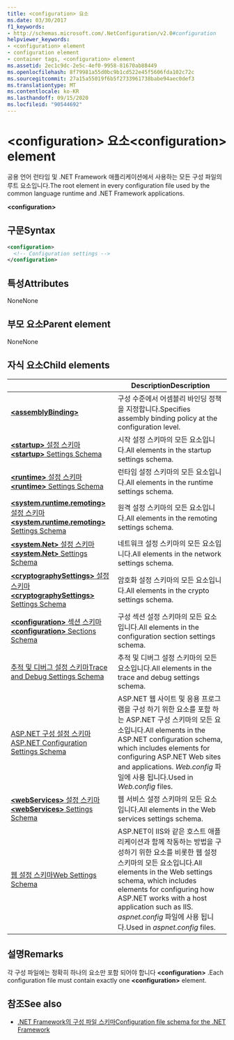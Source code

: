 ```yaml
---
title: <configuration> 요소
ms.date: 03/30/2017
f1_keywords:
- http://schemas.microsoft.com/.NetConfiguration/v2.0#configuration
helpviewer_keywords:
- <configuration> element
- configuration element
- container tags, <configuration> element
ms.assetid: 2ec1c9dc-2e5c-4ef0-9958-81670ab88449
ms.openlocfilehash: 8f79981a55d0bc9b1cd522e45f5606fda102c72c
ms.sourcegitcommit: 27a15a55019f6b5f2733961738babe94aec0def3
ms.translationtype: MT
ms.contentlocale: ko-KR
ms.lasthandoff: 09/15/2020
ms.locfileid: "90544692"
---
```

# <a name="configuration-element"></a><span data-ttu-id="195c2-102">\<configuration> 요소</span><span class="sxs-lookup"><span data-stu-id="195c2-102">\<configuration> element</span></span>

<span data-ttu-id="195c2-103">공용 언어 런타임 및 .NET Framework 애플리케이션에서 사용하는 모든 구성 파일의 루트 요소입니다.</span><span class="sxs-lookup"><span data-stu-id="195c2-103">The root element in every configuration file used by the common language runtime and .NET Framework applications.</span></span>

**\<configuration>**

## <a name="syntax"></a><span data-ttu-id="195c2-104">구문</span><span class="sxs-lookup"><span data-stu-id="195c2-104">Syntax</span></span>

```xml
<configuration>
  <!-- Configuration settings -->
</configuration>
```

## <a name="attributes"></a><span data-ttu-id="195c2-105">특성</span><span class="sxs-lookup"><span data-stu-id="195c2-105">Attributes</span></span>

<span data-ttu-id="195c2-106">None</span><span class="sxs-lookup"><span data-stu-id="195c2-106">None</span></span>

## <a name="parent-element"></a><span data-ttu-id="195c2-107">부모 요소</span><span class="sxs-lookup"><span data-stu-id="195c2-107">Parent element</span></span>

<span data-ttu-id="195c2-108">None</span><span class="sxs-lookup"><span data-stu-id="195c2-108">None</span></span>

## <a name="child-elements"></a><span data-ttu-id="195c2-109">자식 요소</span><span class="sxs-lookup"><span data-stu-id="195c2-109">Child elements</span></span>

|     | <span data-ttu-id="195c2-110">Description</span><span class="sxs-lookup"><span data-stu-id="195c2-110">Description</span></span> |
| --- | ----------- |
| [**\<assemblyBinding>**](assemblybinding-element-for-configuration.md) | <span data-ttu-id="195c2-111">구성 수준에서 어셈블리 바인딩 정책을 지정합니다.</span><span class="sxs-lookup"><span data-stu-id="195c2-111">Specifies assembly binding policy at the configuration level.</span></span>|
| [<span data-ttu-id="195c2-112">**\<startup>** 설정 스키마</span><span class="sxs-lookup"><span data-stu-id="195c2-112">**\<startup>** Settings Schema</span></span>](./startup/index.md) | <span data-ttu-id="195c2-113">시작 설정 스키마의 모든 요소입니다.</span><span class="sxs-lookup"><span data-stu-id="195c2-113">All elements in the startup settings schema.</span></span> |
| [<span data-ttu-id="195c2-114">**\<runtime>** 설정 스키마</span><span class="sxs-lookup"><span data-stu-id="195c2-114">**\<runtime>** Settings Schema</span></span>](./runtime/index.md) | <span data-ttu-id="195c2-115">런타임 설정 스키마의 모든 요소입니다.</span><span class="sxs-lookup"><span data-stu-id="195c2-115">All elements in the runtime settings schema.</span></span> |
| <span data-ttu-id="195c2-116">[**\<system.runtime.remoting>** 설정 스키마](/previous-versions/dotnet/netframework-4.0/z415cf9a(v=vs.100))</span><span class="sxs-lookup"><span data-stu-id="195c2-116">[**\<system.runtime.remoting>** Settings Schema](/previous-versions/dotnet/netframework-4.0/z415cf9a(v=vs.100))</span></span> | <span data-ttu-id="195c2-117">원격 설정 스키마의 모든 요소입니다.</span><span class="sxs-lookup"><span data-stu-id="195c2-117">All elements in the remoting settings schema.</span></span> |
| [<span data-ttu-id="195c2-118">**\<system.Net>** 설정 스키마</span><span class="sxs-lookup"><span data-stu-id="195c2-118">**\<system.Net>** Settings Schema</span></span>](./network/index.md) | <span data-ttu-id="195c2-119">네트워크 설정 스키마의 모든 요소입니다.</span><span class="sxs-lookup"><span data-stu-id="195c2-119">All elements in the network settings schema.</span></span> |
| [<span data-ttu-id="195c2-120">**\<cryptographySettings>** 설정 스키마</span><span class="sxs-lookup"><span data-stu-id="195c2-120">**\<cryptographySettings>** Settings Schema</span></span>](./cryptography/index.md) | <span data-ttu-id="195c2-121">암호화 설정 스키마의 모든 요소입니다.</span><span class="sxs-lookup"><span data-stu-id="195c2-121">All elements in the crypto settings schema.</span></span> |
| [<span data-ttu-id="195c2-122">**\<configuration>** 섹션 스키마</span><span class="sxs-lookup"><span data-stu-id="195c2-122">**\<configuration>** Sections Schema</span></span>](configuration-sections-schema.md) | <span data-ttu-id="195c2-123">구성 섹션 설정 스키마의 모든 요소입니다.</span><span class="sxs-lookup"><span data-stu-id="195c2-123">All elements in the configuration section settings schema.</span></span> |
| [<span data-ttu-id="195c2-124">추적 및 디버그 설정 스키마</span><span class="sxs-lookup"><span data-stu-id="195c2-124">Trace and Debug Settings Schema</span></span>](./trace-debug/index.md) | <span data-ttu-id="195c2-125">추적 및 디버그 설정 스키마의 모든 요소입니다.</span><span class="sxs-lookup"><span data-stu-id="195c2-125">All elements in the trace and debug settings schema.</span></span> |
| <span data-ttu-id="195c2-126">[ASP.NET 구성 설정 스키마](/previous-versions/dotnet/netframework-4.0/b5ysx397(v=vs.100))</span><span class="sxs-lookup"><span data-stu-id="195c2-126">[ASP.NET Configuration Settings Schema](/previous-versions/dotnet/netframework-4.0/b5ysx397(v=vs.100))</span></span> | <span data-ttu-id="195c2-127">ASP.NET 웹 사이트 및 응용 프로그램을 구성 하기 위한 요소를 포함 하는 ASP.NET 구성 스키마의 모든 요소입니다.</span><span class="sxs-lookup"><span data-stu-id="195c2-127">All elements in the ASP.NET configuration schema, which includes elements for configuring ASP.NET Web sites and applications.</span></span> <span data-ttu-id="195c2-128">*Web.config* 파일에 사용 됩니다.</span><span class="sxs-lookup"><span data-stu-id="195c2-128">Used in *Web.config* files.</span></span> |
| <span data-ttu-id="195c2-129">[**\<webServices>** 설정 스키마](/previous-versions/dotnet/netframework-4.0/cctwteet(v=vs.100))</span><span class="sxs-lookup"><span data-stu-id="195c2-129">[**\<webServices>** Settings Schema](/previous-versions/dotnet/netframework-4.0/cctwteet(v=vs.100))</span></span> | <span data-ttu-id="195c2-130">웹 서비스 설정 스키마의 모든 요소입니다.</span><span class="sxs-lookup"><span data-stu-id="195c2-130">All elements in the Web services settings schema.</span></span> |
| [<span data-ttu-id="195c2-131">웹 설정 스키마</span><span class="sxs-lookup"><span data-stu-id="195c2-131">Web Settings Schema</span></span>](./web/index.md) | <span data-ttu-id="195c2-132">ASP.NET이 IIS와 같은 호스트 애플리케이션과 함께 작동하는 방법을 구성하기 위한 요소를 비롯한 웹 설정 스키마의 모든 요소입니다.</span><span class="sxs-lookup"><span data-stu-id="195c2-132">All elements in the Web settings schema, which includes elements for configuring how ASP.NET works with a host application such as IIS.</span></span> <span data-ttu-id="195c2-133">*aspnet.config* 파일에 사용 됩니다.</span><span class="sxs-lookup"><span data-stu-id="195c2-133">Used in *aspnet.config* files.</span></span> |

## <a name="remarks"></a><span data-ttu-id="195c2-134">설명</span><span class="sxs-lookup"><span data-stu-id="195c2-134">Remarks</span></span>

<span data-ttu-id="195c2-135">각 구성 파일에는 정확히 하나의 요소만 포함 되어야 합니다 **\<configuration>** .</span><span class="sxs-lookup"><span data-stu-id="195c2-135">Each configuration file must contain exactly one **\<configuration>** element.</span></span>

## <a name="see-also"></a><span data-ttu-id="195c2-136">참조</span><span class="sxs-lookup"><span data-stu-id="195c2-136">See also</span></span>

- [<span data-ttu-id="195c2-137">.NET Framework의 구성 파일 스키마</span><span class="sxs-lookup"><span data-stu-id="195c2-137">Configuration file schema for the .NET Framework</span></span>](index.md)
